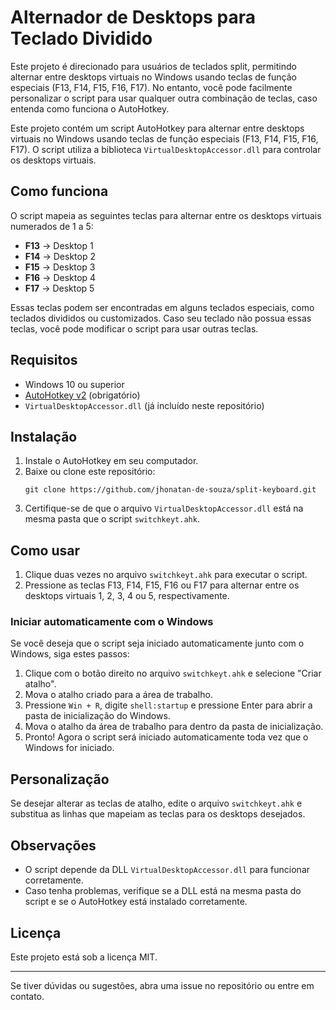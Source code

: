 # Alternador de Desktops para Teclado Dividido

Este projeto é direcionado para usuários de teclados split, permitindo alternar entre desktops virtuais no Windows usando teclas de função especiais (F13, F14, F15, F16, F17). No entanto, você pode facilmente personalizar o script para usar qualquer outra combinação de teclas, caso entenda como funciona o AutoHotkey.

Este projeto contém um script AutoHotkey para alternar entre desktops virtuais no Windows usando teclas de função especiais (F13, F14, F15, F16, F17). O script utiliza a biblioteca `VirtualDesktopAccessor.dll` para controlar os desktops virtuais.

## Como funciona

O script mapeia as seguintes teclas para alternar entre os desktops virtuais numerados de 1 a 5:

- **F13** → Desktop 1
- **F14** → Desktop 2
- **F15** → Desktop 3
- **F16** → Desktop 4
- **F17** → Desktop 5

Essas teclas podem ser encontradas em alguns teclados especiais, como teclados divididos ou customizados. Caso seu teclado não possua essas teclas, você pode modificar o script para usar outras teclas.

## Requisitos

- Windows 10 ou superior
- [AutoHotkey v2](https://www.autohotkey.com/) (obrigatório)
- `VirtualDesktopAccessor.dll` (já incluído neste repositório)

## Instalação

1. Instale o AutoHotkey em seu computador.
2. Baixe ou clone este repositório:
   ```
   git clone https://github.com/jhonatan-de-souza/split-keyboard.git
   ```
3. Certifique-se de que o arquivo `VirtualDesktopAccessor.dll` está na mesma pasta que o script `switchkeyt.ahk`.

## Como usar

1. Clique duas vezes no arquivo `switchkeyt.ahk` para executar o script.
2. Pressione as teclas F13, F14, F15, F16 ou F17 para alternar entre os desktops virtuais 1, 2, 3, 4 ou 5, respectivamente.

### Iniciar automaticamente com o Windows

Se você deseja que o script seja iniciado automaticamente junto com o Windows, siga estes passos:

1. Clique com o botão direito no arquivo `switchkeyt.ahk` e selecione "Criar atalho".
2. Mova o atalho criado para a área de trabalho.
3. Pressione `Win + R`, digite `shell:startup` e pressione Enter para abrir a pasta de inicialização do Windows.
4. Mova o atalho da área de trabalho para dentro da pasta de inicialização.
5. Pronto! Agora o script será iniciado automaticamente toda vez que o Windows for iniciado.

## Personalização

Se desejar alterar as teclas de atalho, edite o arquivo `switchkeyt.ahk` e substitua as linhas que mapeiam as teclas para os desktops desejados.

## Observações

- O script depende da DLL `VirtualDesktopAccessor.dll` para funcionar corretamente.
- Caso tenha problemas, verifique se a DLL está na mesma pasta do script e se o AutoHotkey está instalado corretamente.

## Licença

Este projeto está sob a licença MIT.

---

Se tiver dúvidas ou sugestões, abra uma issue no repositório ou entre em contato.
